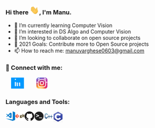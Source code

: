 ### Hi there <img src="https://github.com/manuvarghese0603/manuvarghese0603/blob/main/Logos/Hi.gif" width="25">, I'm Manu.

- 🌱 I’m currently learning Computer Vision
- 👀 I’m interested in DS Algo and Computer Vision
- 👯 I’m looking to collaborate on open source projects
- 🥅 2021 Goals: Contribute more to Open Source projects
- 📫 How to reach me:  manuvarghese0603@gmail.com

### 📱 Connect with me:

<a href="https://www.linkedin.com/in/manu-varghese-/"><img src="https://github.com/manuvarghese0603/manuvarghese0603/blob/main/Logos/linkedin.gif" width="35" height = "30" hspace="15"></a>
<a href ="https://www.instagram.com/_manu._.varghese_/"> <img src="https://github.com/manuvarghese0603/manuvarghese0603/blob/main/Logos/instagram-logo-gif-9.gif" width="30" hspace="15"></a>
<br />

### Languages and Tools:

<img align="left" alt="Visual Studio Code" width="26px" src="https://raw.githubusercontent.com/github/explore/80688e429a7d4ef2fca1e82350fe8e3517d3494d/topics/visual-studio-code/visual-studio-code.png" />
<img align="left" alt="Git" width="26px" src="https://raw.githubusercontent.com/github/explore/80688e429a7d4ef2fca1e82350fe8e3517d3494d/topics/git/git.png" />
<img align="left" alt="GitHub" width="26px" src="https://raw.githubusercontent.com/github/explore/78df643247d429f6cc873026c0622819ad797942/topics/github/github.png" />
<img align="left" alt="Terminal" width="26px" src="https://raw.githubusercontent.com/github/explore/80688e429a7d4ef2fca1e82350fe8e3517d3494d/topics/terminal/terminal.png" />
<img align="left" alt="C++" width="26px" src="https://github.com/manuvarghese0603/manuvarghese0603/blob/main/Logos/cpp.jpg" />
<img align="left" alt="C" width="26px" src="https://github.com/manuvarghese0603/manuvarghese0603/blob/main/Logos/c.jfif" />

<br />
<br />

[instagram]: https://www.instagram.com/_manu._.varghese_/
[linkedin]: https://www.linkedin.com/in/manu-varghese-/

<!---
manuvarghese0603/manuvarghese0603 is a ✨ special ✨ repository because its `README.md` (this file) appears on your GitHub profile.
You can click the Preview link to take a look at your changes.
--->
